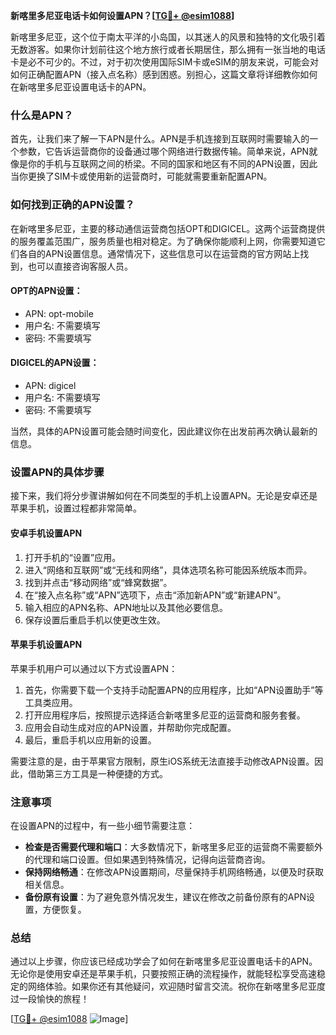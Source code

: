 **新喀里多尼亚电话卡如何设置APN？[[TG💪+ @esim1088](https://t.me/s/esim1088)]**

新喀里多尼亚，这个位于南太平洋的小岛国，以其迷人的风景和独特的文化吸引着无数游客。如果你计划前往这个地方旅行或者长期居住，那么拥有一张当地的电话卡是必不可少的。不过，对于初次使用国际SIM卡或eSIM的朋友来说，可能会对如何正确配置APN（接入点名称）感到困惑。别担心，这篇文章将详细教你如何在新喀里多尼亚设置电话卡的APN。

### 什么是APN？

首先，让我们来了解一下APN是什么。APN是手机连接到互联网时需要输入的一个参数，它告诉运营商你的设备通过哪个网络进行数据传输。简单来说，APN就像是你的手机与互联网之间的桥梁。不同的国家和地区有不同的APN设置，因此当你更换了SIM卡或使用新的运营商时，可能就需要重新配置APN。

### 如何找到正确的APN设置？

在新喀里多尼亚，主要的移动通信运营商包括OPT和DIGICEL。这两个运营商提供的服务覆盖范围广，服务质量也相对稳定。为了确保你能顺利上网，你需要知道它们各自的APN设置信息。通常情况下，这些信息可以在运营商的官方网站上找到，也可以直接咨询客服人员。

#### OPT的APN设置：
- APN: opt-mobile
- 用户名: 不需要填写
- 密码: 不需要填写

#### DIGICEL的APN设置：
- APN: digicel
- 用户名: 不需要填写
- 密码: 不需要填写

当然，具体的APN设置可能会随时间变化，因此建议你在出发前再次确认最新的信息。

### 设置APN的具体步骤

接下来，我们将分步骤讲解如何在不同类型的手机上设置APN。无论是安卓还是苹果手机，设置过程都非常简单。

#### 安卓手机设置APN

1. 打开手机的“设置”应用。
2. 进入“网络和互联网”或“无线和网络”，具体选项名称可能因系统版本而异。
3. 找到并点击“移动网络”或“蜂窝数据”。
4. 在“接入点名称”或“APN”选项下，点击“添加新APN”或“新建APN”。
5. 输入相应的APN名称、APN地址以及其他必要信息。
6. 保存设置后重启手机以使更改生效。

#### 苹果手机设置APN

苹果手机用户可以通过以下方式设置APN：

1. 首先，你需要下载一个支持手动配置APN的应用程序，比如“APN设置助手”等工具类应用。
2. 打开应用程序后，按照提示选择适合新喀里多尼亚的运营商和服务套餐。
3. 应用会自动生成对应的APN设置，并帮助你完成配置。
4. 最后，重启手机以应用新的设置。

需要注意的是，由于苹果官方限制，原生iOS系统无法直接手动修改APN设置。因此，借助第三方工具是一种便捷的方式。

### 注意事项

在设置APN的过程中，有一些小细节需要注意：

- **检查是否需要代理和端口**：大多数情况下，新喀里多尼亚的运营商不需要额外的代理和端口设置。但如果遇到特殊情况，记得向运营商咨询。
- **保持网络畅通**：在修改APN设置期间，尽量保持手机网络畅通，以便及时获取相关信息。
- **备份原有设置**：为了避免意外情况发生，建议在修改之前备份原有的APN设置，方便恢复。

### 总结

通过以上步骤，你应该已经成功学会了如何在新喀里多尼亚设置电话卡的APN。无论你是使用安卓还是苹果手机，只要按照正确的流程操作，就能轻松享受高速稳定的网络体验。如果你还有其他疑问，欢迎随时留言交流。祝你在新喀里多尼亚度过一段愉快的旅程！

[[TG💪+ @esim1088](https://t.me/s/esim1088) ![Image](https://i.postimg.cc/4NQfJmqS/Snipaste-2025-05-13-00-14-12.png)]